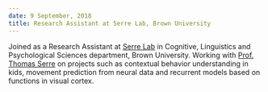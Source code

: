```yaml
---
date: 9 September, 2018
title: Research Assistant at Serre Lab, Brown University
---
```


Joined as a Research Assistant at [Serre Lab](http://serre-lab.clps.brown.edu/) in
Cognitive, Linguistics and Psychological Sciences department, Brown University.
Working with [Prof. Thomas Serre](https://scholar.google.com/citations?user=kZlPW4wAAAAJ&hl=en) on
projects such as contextual behavior understanding in kids, movement prediction from neural data and
recurrent models based on functions in visual cortex.